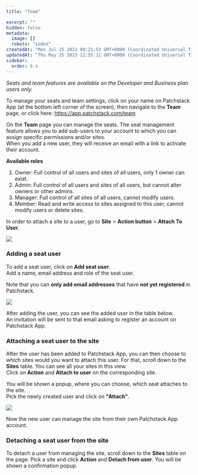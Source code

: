 ```yaml
---
title: "Team"

excerpt: ""
hidden: false
metadata: 
  image: []
  robots: "index"
createdAt: "Mon Jul 25 2022 09:21:53 GMT+0000 (Coordinated Universal Time)"
updatedAt: "Thu May 25 2023 12:55:11 GMT+0000 (Coordinated Universal Time)"
sidebar:
  order: 9.4
---
```

_Seats and team features are available on the Developer and Business plan users only._  

To manage your seats and team settings, click on your name on Patchstack App (at the bottom left corner of the screen), then navigate to the **Team** page, or click here: https://app.patchstack.com/team

On the **Team** page you can manage the seats. The seat management feature allows you to add sub-users to your account to which you can assign specific permissions and/or sites.  
When you add a new user, they will receive an email with a link to activate their account.

<b>Available roles</b>

<ol><li>Owner: Full control of all users and sites of all users, only 1 owner can exist.</li>
<li>Admin: Full control of all users and sites of all users, but cannot alter owners or other admins.</li>
<li>Manager: Full control of all sites of all users, cannot modify users.</li>
<li>Member: Read and write access to sites assigned to this user, cannot modify users or delete sites.</li></ol>

In order to attach a site to a user, go to **Site** > **Action button** > **Attach To User**.

![](@images/05d1c7f-small-Patchstack_account_team.png)

### Adding a seat user

To add a seat user, click on **Add seat user**.  
Add a name, email address and role of the seat user.

Note that you can **only add email addresses** that have **not yet registered** in Patchstack.

![](@images/7bc1fea-small-Patchstack_adding_seat_user.png)

After adding the user, you can see the added user in the table below.  
An invitation will be sent to that email asking to register an account on Patchstack App.

### Attaching a seat user to the site

After the user has been added to Patchstack App, you can then choose to which sites would you want to attach this user.
For that, scroll down to the **Sites** table.
You can see all your sites in this view.  
Click on **Action** and **Attach to user** on the corresponding site.

You will be shown a popup, where you can choose, which seat attaches to the site.  
Pick the newly created user and click on **"Attach"**.

![](@images/patchstack-attach-site-to-seat.png)

Now the new user can manage the site from their own Patchstack App account.

### Detaching a seat user from the site

To detach a user from managing the site, scroll down to the **Sites** table on the page.
Pick a site and click **Action** and **Detach from user**.
You will be shown a confirmation popup.
